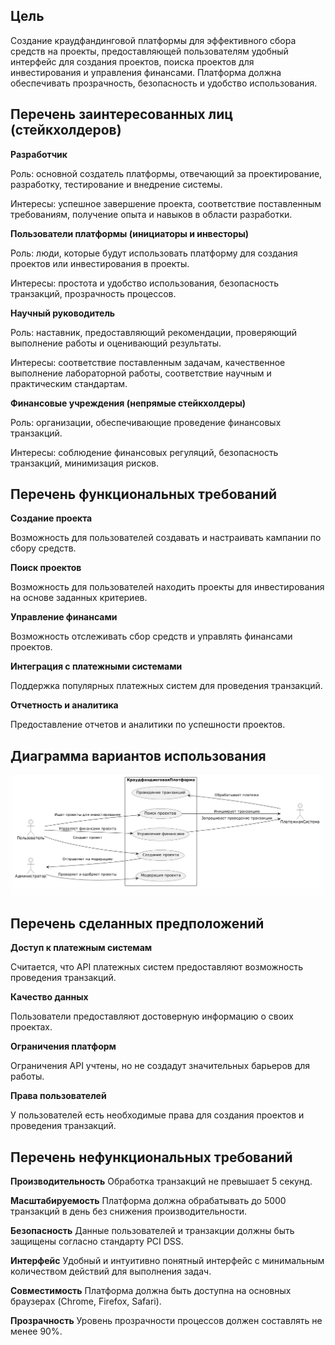 ## Цель
Создание краудфандинговой платформы для эффективного сбора средств на проекты, предоставляющей пользователям удобный интерфейс для создания проектов, поиска проектов для инвестирования и управления финансами. Платформа должна обеспечивать прозрачность, безопасность и удобство использования.

## Перечень заинтересованных лиц (стейкхолдеров)
**Разработчик**

 Роль: основной создатель платформы, отвечающий за проектирование, разработку, тестирование и внедрение системы.

 Интересы: успешное завершение проекта, соответствие поставленным требованиям, получение опыта и навыков в области разработки.

 **Пользователи платформы (инициаторы и инвесторы)**

 Роль: люди, которые будут использовать платформу для создания проектов или инвестирования в проекты.

 Интересы: простота и удобство использования, безопасность транзакций, прозрачность процессов.

**Научный руководитель**

 Роль:
наставник, предоставляющий рекомендации, проверяющий выполнение работы и оценивающий результаты.

 Интересы: 
соответствие поставленным задачам, качественное выполнение лабораторной работы, соответствие научным и практическим стандартам.

 **Финансовые учреждения (непрямые стейкхолдеры)**

 Роль: 
организации, обеспечивающие проведение финансовых транзакций.

 Интересы: 
соблюдение финансовых регуляций, безопасность транзакций, минимизация рисков.

## Перечень функциональных требований

**Создание проекта** 

Возможность для пользователей создавать и настраивать кампании по сбору средств.

**Поиск проектов** 

Возможность для пользователей находить проекты для инвестирования на основе заданных критериев.

**Управление финансами** 

Возможность отслеживать сбор средств и управлять финансами проектов.

**Интеграция с платежными системами** 

Поддержка популярных платежных систем для проведения транзакций.

**Отчетность и аналитика** 

Предоставление отчетов и аналитики по успешности проектов.

## Диаграмма вариантов использования

![Диаграмма вариантов исп](<Варианты исп.PNG>)

## Перечень сделанных предположений

**Доступ к платежным системам** 

Считается, что API платежных систем предоставляют возможность проведения транзакций.

**Качество данных** 

Пользователи предоставляют достоверную информацию о своих проектах.

**Ограничения платформ** 

Ограничения API учтены, но не создадут значительных барьеров для работы.

**Права пользователей** 

У пользователей есть необходимые права для создания проектов и проведения транзакций.

## Перечень нефункциональных требований
**Производительность** Обработка транзакций не превышает 5 секунд.

**Масштабируемость** Платформа должна обрабатывать до 5000 транзакций в день без снижения производительности.

**Безопасность** Данные пользователей и транзакции должны быть защищены согласно стандарту PCI DSS.

**Интерфейс** Удобный и интуитивно понятный интерфейс с минимальным количеством действий для выполнения задач.

**Совместимость** Платформа должна быть доступна на основных браузерах (Chrome, Firefox, Safari).

**Прозрачность** Уровень прозрачности процессов должен составлять не менее 90%.
